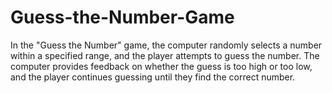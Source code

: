# Guess-the-Number-Game
In the "Guess the Number" game, the computer randomly selects a number within a specified range, and the player attempts to guess the number. The computer provides feedback on whether the guess is too high or too low, and the player continues guessing until they find the correct number.
